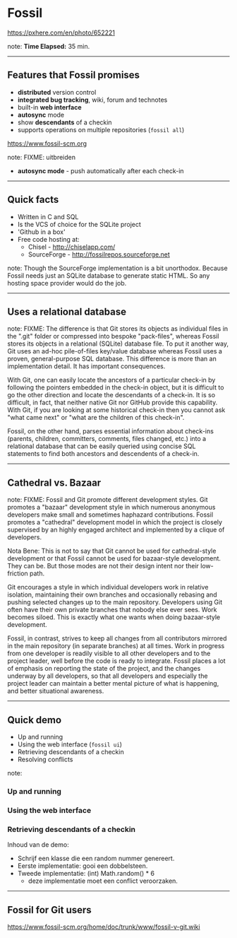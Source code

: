 <!-- .slide: data-background="img/background/usb-sticks.jpg" data-background-color="black" data-background-opacity="0.3"-->

# Fossil

<https://pxhere.com/en/photo/652221>  <!-- .element: class="attribution" -->

note: 
**Time Elapsed:** 35 min.

---

## Features that Fossil promises

* **distributed** version control
* **integrated bug tracking**, wiki, forum and technotes
* built-in **web interface**
* **autosync** mode
* show **descendants** of a checkin
* supports operations on multiple repositories (`fossil all`)

<https://www.fossil-scm.org> <!-- element: class="attribution" -->

note:
FIXME: uitbreiden

* **autosync mode** - push automatically after each check-in

---

## Quick facts

* Written in C and SQL
* Is the VCS of choice for the SQLite project
* 'Github in a box'
* Free code hosting at:
  * Chisel - <http://chiselapp.com/>
  * SourceForge - <http://fossilrepos.sourceforge.net> 

note:
Though the SourceForge implementation is a bit unorthodox.
Because Fossil needs just an SQLite database to generate static HTML.
So any hosting space provider would do the job.

---

## Uses a relational database

note:
FIXME:
The difference is that Git stores its objects as individual files in the ".git" folder or compressed into bespoke "pack-files", whereas Fossil stores its objects in a relational (SQLite) database file. To put it another way, Git uses an ad-hoc pile-of-files key/value database whereas Fossil uses a proven, general-purpose SQL database. This difference is more than an implementation detail. It has important consequences.

With Git, one can easily locate the ancestors of a particular check-in by following the pointers embedded in the check-in object, but it is difficult to go the other direction and locate the descendants of a check-in. It is so difficult, in fact, that neither native Git nor GitHub provide this capability. With Git, if you are looking at some historical check-in then you cannot ask "what came next" or "what are the children of this check-in".

Fossil, on the other hand, parses essential information about check-ins (parents, children, committers, comments, files changed, etc.) into a relational database that can be easily queried using concise SQL statements to find both ancestors and descendents of a check-in.

---

## Cathedral vs. Bazaar

note:
FIXME:
Fossil and Git promote different development styles. Git promotes a "bazaar" development style in which numerous anonymous developers make small and sometimes haphazard contributions. Fossil promotes a "cathedral" development model in which the project is closely supervised by an highly engaged architect and implemented by a clique of developers.

Nota Bene: This is not to say that Git cannot be used for cathedral-style development or that Fossil cannot be used for bazaar-style development. They can be. But those modes are not their design intent nor their low-friction path.

Git encourages a style in which individual developers work in relative isolation, maintaining their own branches and occasionally rebasing and pushing selected changes up to the main repository. Developers using Git often have their own private branches that nobody else ever sees. Work becomes siloed. This is exactly what one wants when doing bazaar-style development.

Fossil, in contrast, strives to keep all changes from all contributors mirrored in the main repository (in separate branches) at all times. Work in progress from one developer is readily visible to all other developers and to the project leader, well before the code is ready to integrate. Fossil places a lot of emphasis on reporting the state of the project, and the changes underway by all developers, so that all developers and especially the project leader can maintain a better mental picture of what is happening, and better situational awareness.

---

## Quick demo

* Up and running
* Using the web interface (`fossil ui`)
* Retrieving descendants of a checkin
* Resolving conflicts

note:

### Up and running

<!-- TODO: oefen de demo 
En gebruik daarbij doitlive of demo-magic -->

### Using the web interface

### Retrieving descendants of a checkin

Inhoud van de demo:
* Schrijf een klasse die een random nummer genereert.
* Eerste implementatie: gooi een dobbelsteen.
* Tweede implementatie: (int) Math.random() * 6
  * deze implementatie moet een conflict veroorzaken.

---

## Fossil for Git users

<https://www.fossil-scm.org/home/doc/trunk/www/fossil-v-git.wiki>

